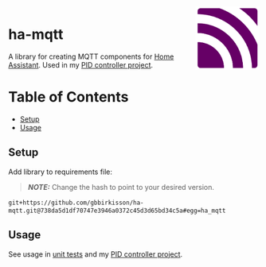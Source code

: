 <img align="right" width="128" height="128" src="logo.png">
<h1>ha-mqtt</h1>

A library for creating MQTT components for [Home Assistant](https://www.home-assistant.io/). Used in my [PID controller project](https://github.com/gbbirkisson/hass-pid-thermostat/).

<h1>Table of Contents</h1>

- [Setup](#setup)
- [Usage](#usage)

## Setup

Add library to requirements file:

> **_NOTE:_** Change the hash to point to your desired version.

```
git+https://github.com/gbbirkisson/ha-mqtt.git@738da5d1df70747e3946a0372c45d3d65bd34c5a#egg=ha_mqtt
```

## Usage

See usage in [unit tests](./tests) and my [PID controller project](https://github.com/gbbirkisson/hass-pid-thermostat/).